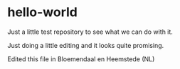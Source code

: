 # hello-world
Just a little test repository to see what we can do with it.

Just doing a little editing and it looks quite promising.

Edited this file in Bloemendaal en Heemstede (NL)
